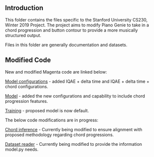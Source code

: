 ## Introduction
This folder contains the files specific to the Stanford University CS230, Winter 2019 Project. The project aims to modify Piano Genie to take in a chord progression and button contour to provide a more musically structured output.

Files in this folder are generally documentation and datasets.

## Modified Code

New and modified Magenta code are linked below:

[Model configurations](/magenta/models/piano_genie/configs.py) - added IQAE + delta time and IQAE + delta time + chord configurations.

[Model](/magenta/models/piano_genie/model.py) - added the new configurations and capability to include chord progression features.

[Training](/magenta/models/piano_genie/train.py) - proposed model is now default.



The below code modifications are in progress:

[Chord inference](/magenta/music/chord_inference.py) - Currently being modified to ensure alignment with proposed methodology regarding chord progressions.

[Dataset reader](/magenta/models/piano_genie/loader.py) - Currently being modified to provide the information model.py needs.
